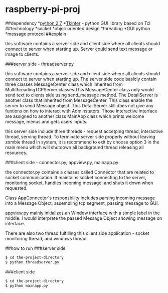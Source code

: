 # raspberry-pi-proj
##dependency
*[python 2.7](https://www.python.org)
*[Tkinter](https://wiki.python.org/moin/TkInter) - python GUI library based on Tcl
##technology
*socket
*objec oriented design
*threading
*GUI python
*message protocol
##explain

this software contains a server side and client side where all clients should connect to server
when starting up. Server could send text message or image to clients.

###server side - threadserver.py

this software contains a server side and client side where all clients should connect to server
when starting up. The server side code basicly contain three classes MessageCenter class which
inherited from MultithreadingTCPServer classes.This MessageCenter class only would send text to
clients side using send_message method. The DetailServer is another class that inherited from
MessageCenter. This class enable the server to send Message object. This DetailServer still does
not give any funtions on how to interact with Adminstators. Those interactive interface are assigned
to another class MainApp class which prints welcome message, menus and gets users inputs.

this server side include three threads - request accetping thread, interactive thread, serving thread.
To terminate server side properly without leaving zombie thread in system, it is recommend to exit
by choose option 3 in the main menu which will shutdown all background thread releasing all resources.

###client side - connector.py, appview.py, mainapp.py

the connector.py contains a classes called Connector that are related to socket communication. It
maintains socket connecting to the server, monitoring socket, handles incoming message, and shuts
it down when requested.

Class AppConnector's responsbility includes parsing incoming message into a Message Object, assembling
tcp segment, passing message to GUI.

appview.py mainly initializes an Window interface with a simple label in the middle. I would interprete
the passed Message Object showing message on interface.

There are also two thread fulfilling this client side application - socket monitoring thread, and windows
thread.

##how to run
###server side
```sh
$ cd the-project-directory
$ python threadserver.py
```
###client side
```sh
$ cd the-project-directory
$ python mainapp.py
```
